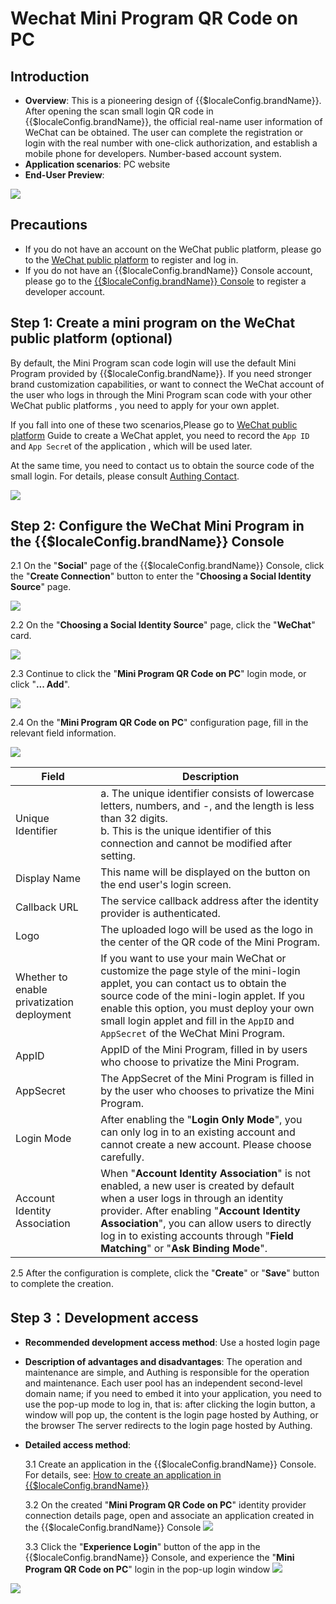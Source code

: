 # Wechat Mini Program QR Code on PC

<LastUpdated />

## Introduction

- **Overview**: This is a pioneering design of {{$localeConfig.brandName}}. After opening the scan small login QR code in {{$localeConfig.brandName}}, the official real-name user information of WeChat can be obtained. The user can complete the registration or login with the real number with one-click authorization, and establish a mobile phone for developers. Number-based account system.
- **Application scenarios**: PC website
- **End-User Preview**:

![](./images/login.jpg)

## Precautions

- If you do not have an account on the WeChat public platform, please go to the [WeChat public platform](https://mp.weixin.qq.com/wxopen/waregister?action=step1) to register and log in.
- If you do not have an {{$localeConfig.brandName}} Console account, please go to the [{{$localeConfig.brandName}} Console](https://authing.cn/) to register a developer account.

## Step 1: Create a mini program on the WeChat public platform (optional)

By default, the Mini Program scan code login will use the default Mini Program provided by {{$localeConfig.brandName}}. If you need stronger brand customization capabilities, or want to connect the WeChat account of the user who logs in through the Mini Program scan code with your other WeChat public platforms , you need to apply for your own applet.

If you fall into one of these two scenarios,Please go to [WeChat public platform](https://mp.weixin.qq.com/wxopen/waregister?action=step1) Guide to create a WeChat applet, you need to record the `App ID` and `App Secre`t of the application , which will be used later.

At the same time, you need to contact us to obtain the source code of the small login. For details, please consult [Authing Contact](csm@authing.cn).

![](./images/register-wechat-miniprogram.jpg)

## Step 2: Configure the WeChat Mini Program in the {{$localeConfig.brandName}} Console

2.1 On the "**Social**" page of the {{$localeConfig.brandName}} Console, click the "**Create Connection**" button to enter the "**Choosing a Social Identity Source**" page.

![](~@imagesEnUs/guides/connections/create-social-idp.jpg)

2.2 On the "**Choosing a Social Identity Source**" page, click the "**WeChat**" card.

![](../wechat-pc/images/add-app-1.jpg)

2.3 Continue to click the "**Mini Program QR Code on PC**" login mode, or click "**... Add**".

![](./images/add-app1.jpg)

2.4 On the "**Mini Program QR Code on PC**" configuration page, fill in the relevant field information.

![](./images/add-app2.jpg)

| Field                                      | Description                                                                                                                                                                                                                                                                                                     |
| ------------------------------------------ | --------------------------------------------------------------------------------------------------------------------------------------------------------------------------------------------------------------------------------------------------------------------------------------------------------------- |
| Unique Identifier                          | a. The unique identifier consists of lowercase letters, numbers, and -, and the length is less than 32 digits. <br />b. This is the unique identifier of this connection and cannot be modified after setting.                                                                                                  |
| Display Name                               | This name will be displayed on the button on the end user's login screen.                                                                                                                                                                                                                                       |
| Callback URL                               | The service callback address after the identity provider is authenticated.                                                                                                                                                                                                                                      |
| Logo                                       | The uploaded logo will be used as the logo in the center of the QR code of the Mini Program.                                                                                                                                                                                                                    |
| Whether to enable privatization deployment | If you want to use your main WeChat or customize the page style of the mini-login applet, you can contact us to obtain the source code of the mini-login applet. If you enable this option, you must deploy your own small login applet and fill in the `AppID` and `AppSecret` of the WeChat Mini Program.     |
| AppID                                      | AppID of the Mini Program, filled in by users who choose to privatize the Mini Program.                                                                                                                                                                                                                         |
| AppSecret                                  | The AppSecret of the Mini Program is filled in by the user who chooses to privatize the Mini Program.                                                                                                                                                                                                           |
| Login Mode                                 | After enabling the "**Login Only Mode**", you can only log in to an existing account and cannot create a new account. Please choose carefully.                                                                                                                                                                  |
| Account Identity Association               | When "**Account Identity Association**" is not enabled, a new user is created by default when a user logs in through an identity provider. After enabling "**Account Identity Association**", you can allow users to directly log in to existing accounts through "**Field Matching**" or "**Ask Binding Mode**". |

2.5 After the configuration is complete, click the "**Create**" or "**Save**" button to complete the creation.

## Step 3：Development access

- **Recommended development access method**: Use a hosted login page
- **Description of advantages and disadvantages**: The operation and maintenance are simple, and Authing is responsible for the operation and maintenance. Each user pool has an independent second-level domain name; if you need to embed it into your application, you need to use the pop-up mode to log in, that is: after clicking the login button, a window will pop up, the content is the login page hosted by Authing, or the browser The server redirects to the login page hosted by Authing.
- **Detailed access method**:

  3.1 Create an application in the {{$localeConfig.brandName}} Console. For details, see: [How to create an application in {{$localeConfig.brandName}}](/en/guides/app/create-app)

  3.2 On the created "**Mini Program QR Code on PC**" identity provider connection details page, open and associate an application created in the {{$localeConfig.brandName}} Console
  ![](./images/step3.2.jpg)

  3.3 Click the "**Experience Login**" button of the app in the {{$localeConfig.brandName}} Console, and experience the "**Mini Program QR Code on PC**" login in the pop-up login window
  ![](../wechat-pc/images/step3.3-1.jpg)

![](./images/step3.3-2.jpg)
